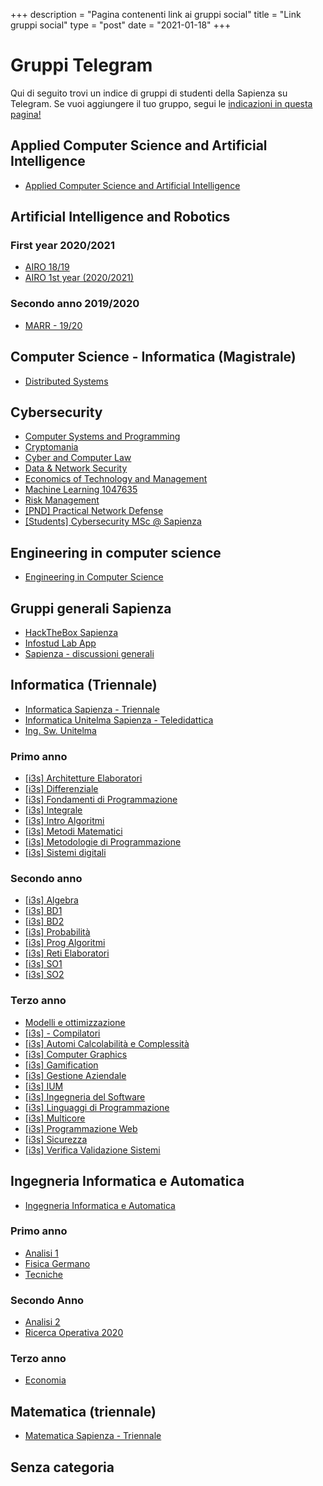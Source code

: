 +++
description = "Pagina contenenti link ai gruppi social"
title = "Link gruppi social"
type = "post"
date = "2021-01-18"
+++

# Gruppi Telegram

Qui di seguito trovi un indice di gruppi di studenti della Sapienza su Telegram. Se vuoi aggiungere il tuo gruppo, segui
le [indicazioni in questa pagina!](/social_add/)


## Applied Computer Science and Artificial Intelligence
* [Applied Computer Science and Artificial Intelligence](https://t.me/joinchat/Vs4_RMaAggrqepNZ)

## Artificial Intelligence and Robotics

### First year 2020/2021
* [AIRO 18/19](https://t.me/joinchat/SvzCPrJDBDqXqs8x)
* [AIRO 1st year (2020/2021)](https://t.me/joinchat/TVzggivgg0E4JEPW)

### Secondo anno 2019/2020
* [MARR - 19/20](https://t.me/joinchat/WSt2519gFP-dUiz9)

## Computer Science - Informatica (Magistrale)
* [Distributed Systems](https://t.me/joinchat/VKIsEEnt5hiUpHyA)

## Cybersecurity
* [Computer Systems and Programming](https://t.me/joinchat/Up9L-w-HBI9Dxujp)
* [Cryptomania](https://t.me/joinchat/TqFXuUsCTsXQYzck)
* [Cyber and Computer Law](https://t.me/joinchat/WHnrC4fsS_bSIBxG)
* [Data & Network Security](https://t.me/joinchat/Te_HbG3GN-SP1MEv)
* [Economics of Technology and Management](https://t.me/joinchat/U6AILi3qdsN_DlC9)
* [Machine Learning 1047635](https://t.me/joinchat/UGadZyqRsYih0856)
* [Risk Management](https://t.me/joinchat/TL2k3d-HK0ZJlTWQ)
* [[PND] Practical Network Defense](https://t.me/joinchat/RDOCbmsRtkcI6dhJ)
* [[Students] Cybersecurity MSc @ Sapienza](https://t.me/joinchat/QtRSin9OwQXcJqJM)

## Engineering in computer science
* [Engineering in Computer Science](https://t.me/joinchat/Snj5M-KxazRExTzo)

## Gruppi generali Sapienza
* [HackTheBox Sapienza](https://t.me/joinchat/SYXuPZ6JKc9qw0zP)
* [Infostud Lab App](https://t.me/joinchat/TWAKRCMGAH4Yslet)
* [Sapienza - discussioni generali](https://t.me/joinchat/RQBiD7gGBV4B872i)

## Informatica (Triennale)
* [Informatica Sapienza - Triennale](https://t.me/joinchat/S2UmCD7tpKmYbIco)
* [Informatica Unitelma Sapienza - Teledidattica](https://t.me/joinchat/Vfni2tmqsbrW0OYj)
* [Ing. Sw. Unitelma](https://t.me/joinchat/S2g2QLjB7BsNtiKn)

### Primo anno
* [[i3s] Architetture Elaboratori](https://t.me/joinchat/RVQiOk0N36fCOhCA)
* [[i3s] Differenziale](https://t.me/joinchat/VDyBdNvYWTr9y1W9)
* [[i3s] Fondamenti di Programmazione](https://t.me/joinchat/V9TwkZfq8ISwOawC)
* [[i3s] Integrale](https://t.me/joinchat/SUhvG9Mk7eKFnhnC)
* [[i3s] Intro Algoritmi](https://t.me/joinchat/RPFJuyaStznOpb8Q)
* [[i3s] Metodi Matematici](https://t.me/joinchat/VZBOxSHH6moM4q0h)
* [[i3s] Metodologie di Programmazione](https://t.me/joinchat/R6JDgMlDNgSoMl6r)
* [[i3s] Sistemi digitali](https://t.me/joinchat/Q5baYlOnZtHIvdRn)

### Secondo anno
* [[i3s] Algebra](https://t.me/joinchat/VuONLWt5EtGM-dCq)
* [[i3s] BD1](https://t.me/joinchat/TBSHkPWRkfxj1Qzh)
* [[i3s] BD2](https://t.me/joinchat/QmCRoxCQnjQ8xB9-)
* [[i3s] Probabilità](https://t.me/joinchat/SGZbWEPKeHvngs_u)
* [[i3s] Prog Algoritmi](https://t.me/joinchat/SL4pzBOolB6zUo0w)
* [[i3s] Reti Elaboratori](https://t.me/joinchat/V4W-Q50jHDn9xiIo)
* [[i3s] SO1](https://t.me/joinchat/UFXLKBISrfnt4ARk)
* [[i3s] SO2](https://t.me/joinchat/SkPa5DSNBZD42UYz)

### Terzo anno
* [Modelli e ottimizzazione](https://t.me/joinchat/TyMj4H0i7KiFy2Sl)
* [[i3s] - Compilatori](https://t.me/joinchat/SpmBS3efp8Pjfqd3)
* [[i3s] Automi Calcolabilità e Complessità](https://t.me/joinchat/RnP073r8gcdfVXRy)
* [[i3s] Computer Graphics](https://t.me/joinchat/UkvugfPw1WAxkh-d)
* [[i3s] Gamification](https://t.me/joinchat/TDCwJmzNjrkD35_S)
* [[i3s] Gestione Aziendale](https://t.me/joinchat/UwPBxElnfEfa7OU3)
* [[i3s] IUM](https://t.me/joinchat/SH7YpRPoYauuotsm)
* [[i3s] Ingegneria del Software](https://t.me/joinchat/SXLzmu-v63cvzIgo)
* [[i3s] Linguaggi di Programmazione](https://t.me/joinchat/WMcOOF0XQepUo4P9)
* [[i3s] Multicore](https://t.me/joinchat/VBYueJmLBZQJAr-T)
* [[i3s] Programmazione Web](https://t.me/joinchat/SNkXYDA4pqqTo4A9)
* [[i3s] Sicurezza](https://t.me/joinchat/VOfFTLaKruI59_2x)
* [[i3s] Verifica Validazione Sistemi](https://t.me/joinchat/VD1dKTy9gOwTmxOv)

## Ingegneria Informatica e Automatica
* [Ingegneria Informatica e Automatica](https://t.me/joinchat/QPY5Z7RZF4e2UH7f)

### Primo anno
* [Analisi 1](https://t.me/joinchat/R-UAzqk3tQ7_eaf9)
* [Fisica Germano](https://t.me/joinchat/U6n1R2m9CTlWNaBv)
* [Tecniche](https://t.me/joinchat/TOU661y4LlHJVGcL)

### Secondo Anno
* [Analisi 2](https://t.me/joinchat/SjYv9j5ioLGNY4Db)
* [Ricerca Operativa 2020](https://t.me/joinchat/SEFmF0ECq4SLFQAR)

### Terzo anno
* [Economia](https://t.me/joinchat/WGPD9o4hMqX7O1ap)

## Matematica (triennale)
* [Matematica Sapienza - Triennale](https://t.me/joinchat/VGCkmfU3l3TO4Rgb)
## Senza categoria

